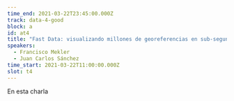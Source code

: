 ```yaml
---
time_end: 2021-03-22T23:45:00.000Z
track: data-4-good
block: a
id: at4
title: "Fast Data: visualizando millones de georeferencias en sub-segundo"
speakers:
  - Francisco Mekler
  - Juan Carlos Sánchez
time_start: 2021-03-22T11:00:00.000Z
slot: t4
---
```

En esta charla
